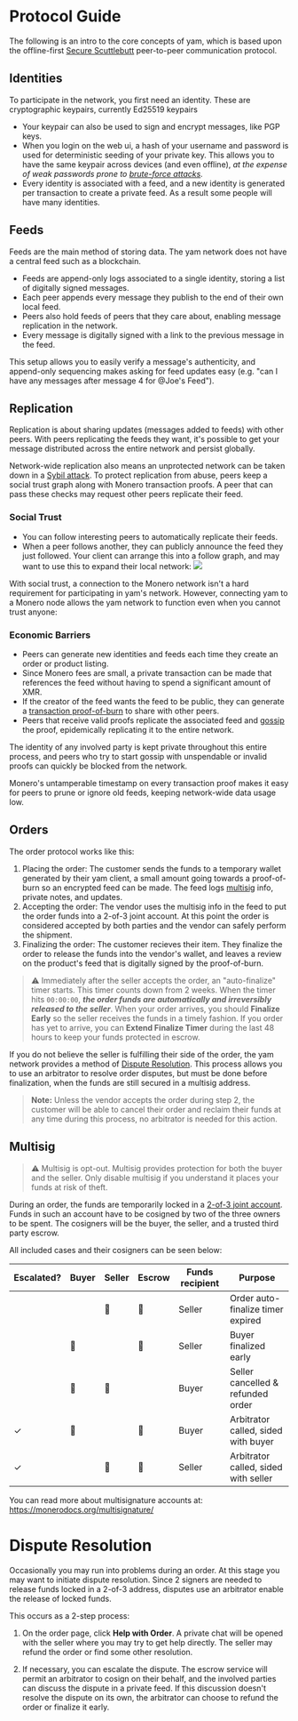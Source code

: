 # Protocol Guide

The following is an intro to the core concepts of yam, which is based upon the offline-first [Secure Scuttlebutt](https://ssbc.github.io/scuttlebutt-protocol-guide/) peer-to-peer communication protocol.

## Identities

To participate in the network, you first need an identity. These are cryptographic keypairs, currently Ed25519 keypairs

 - Your keypair can also be used to sign and encrypt messages, like PGP keys.
 - When you login on the web ui, a hash of your username and password is used for deterministic seeding of your private key. This allows you to have the same keypair across devices (and even offline), *at the expense of weak passwords prone to [brute-force attacks](https://en.wikipedia.org/wiki/Brute-force_attack).*
 - Every identity is associated with a feed, and a new identity is generated per transaction to create a private feed. As a result some people will have many identities.

## Feeds

Feeds are the main method of storing data. The yam network does not have a central feed such as a blockchain.

 - Feeds are append-only logs associated to a single identity, storing a list of digitally signed messages.
 - Each peer appends every message they publish to the end of their own local feed.
 - Peers also hold feeds of peers that they care about, enabling message replication in the network. 
 - Every message is digitally signed with a link to the previous message in the feed.

This setup allows you to easily verify a message's authenticity, and append-only sequencing makes asking for feed updates easy (e.g. "can I have any messages after message 4 for @Joe's Feed").

## Replication

Replication is about sharing updates (messages added to feeds) with other peers. With peers replicating the feeds they want, it's possible to get your message distributed across the entire network and persist globally. 

Network-wide replication also means an unprotected network can be taken down in a [Sybil attack](https://en.wikipedia.org/wiki/Sybil_attack). To protect replication from abuse, peers keep a social trust graph along with Monero transaction proofs. A peer that can pass these checks may request other peers replicate their feed.

### Social Trust
 - You can follow interesting peers to automatically replicate their feeds.
 - When a peer follows another, they can publicly announce the feed they just followed. Your client can arrange this into a follow graph, and may want to use this to expand their local network:
![](https://soapdog.github.io/scuttlebutt-protocol-guide/img/follow_graph.png)

With social trust, a connection to the Monero network isn't a hard requirement for participating in yam's network. However, connecting yam to a Monero node allows the yam network to function even when you cannot trust anyone:

### Economic Barriers
 - Peers can generate new identities and feeds each time they create an order or product listing.
 - Since Monero fees are small, a private transaction can be made that references the feed without having to spend a significant amount of XMR.
 - If the creator of the feed wants the feed to be public, they can generate a [transaction proof-of-burn](https://monerodocs.org/interacting/monero-wallet-rpc-reference/#get_tx_proof) to share with other peers.
 - Peers that receive valid proofs replicate the associated feed and [gossip](https://en.wikipedia.org/wiki/Gossip_protocol) the proof, epidemically replicating it to the entire network.

The identity of any involved party is kept private throughout this entire process, and peers who try to start gossip with unspendable or invalid proofs can quickly be blocked from the network.

Monero's untamperable timestamp on every transaction proof makes it easy for peers to prune or ignore old feeds, keeping network-wide data usage low.

## Orders

The order protocol works like this:

1. Placing the order: The customer sends the funds to a temporary wallet generated by their yam client, a small amount going towards a proof-of-burn so an encrypted feed can be made. The feed logs [multisig](#multisig) info, private notes, and updates.
3. Accepting the order: The vendor uses the multisig info in the feed to put the order funds into a 2-of-3 joint account. At this point the order is considered accepted by both parties and the vendor can safely perform the shipment.
4. Finalizing the order: The customer recieves their item. They finalize the order to release the funds into the vendor's wallet, and leaves a review on the product's feed that is digitally signed by the proof-of-burn.

> ⚠ Immediately after the seller accepts the order, an "auto-finalize" timer starts. This timer counts down from 2 weeks. When the timer hits `00:00:00`, ***the order funds are automatically and irreversibly released to the seller***. When your order arrives, you should **Finalize Early** so the seller receives the funds in a timely fashion. If you order has yet to arrive, you can **Extend Finalize Timer** during the last 48 hours to keep your funds protected in escrow. 

If you do not believe the seller is fulfilling their side of the order, the yam network provides a method of [Dispute Resolution](#dispute-resolution). This process allows you to use an arbitrator to resolve order disputes, but must be done before finalization, when the funds are still secured in a multisig address.

> **Note:** Unless the vendor accepts the order during step 2, the customer will be able to cancel their order and reclaim their funds at any time during this process, no arbitrator is needed for this action.

## Multisig

> ⚠ Multisig is opt-out. Multisig provides protection for both the buyer and the seller. Only disable multisig if you understand it places your funds at risk of theft.

During an order, the funds are temporarily locked in a [2-of-3 joint account](https://monerodocs.org/multisignature/). Funds in such an account have to be cosigned by two of the three owners to be spent. The cosigners will be the buyer, the seller, and a trusted third party escrow.

All included cases and their cosigners can be seen below:

| Escalated? | Buyer | Seller | Escrow    | Funds recipient | Purpose
|-----------|-------|--------|-----------|------------------|---------
|           |       | 🔑     | 🔑        | Seller          | Order auto-finalize timer expired
|           | 🔑    |        | 🔑        | Seller          | Buyer finalized early
|           | 🔑    | 🔑     |           | Buyer           | Seller cancelled & refunded order
| ✓         | 🔑    |        | 🔑        | Buyer           | Arbitrator called, sided with buyer
| ✓         |       | 🔑     | 🔑        | Seller          | Arbitrator called, sided with seller

You can read more about multisignature accounts at: https://monerodocs.org/multisignature/

# Dispute Resolution

Occasionally you may run into problems during an order. At this stage you may want to initiate dispute resolution. Since 2 signers are needed to release funds locked in a 2-of-3 address, disputes use an arbitrator enable the release of locked funds.

This occurs as a 2-step process:

1. On the order page, click **Help with Order**. A private chat will be opened with the seller where you may try to get help directly. The seller may refund the order or find some other resolution.

2. If necessary, you can escalate the dispute. The escrow service will permit an arbitrator to cosign on their behalf, and the involved parties can discuss the dispute in a private feed. If this discussion doesn't resolve the dispute on its own, the arbitrator can choose to refund the order or finalize it early. 